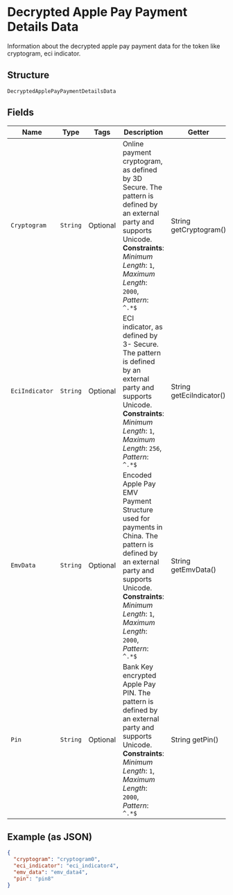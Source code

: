 
# Decrypted Apple Pay Payment Details Data

Information about the decrypted apple pay payment data for the token like cryptogram, eci indicator.

## Structure

`DecryptedApplePayPaymentDetailsData`

## Fields

| Name | Type | Tags | Description | Getter | Setter |
|  --- | --- | --- | --- | --- | --- |
| `Cryptogram` | `String` | Optional | Online payment cryptogram, as defined by 3D Secure. The pattern is defined by an external party and supports Unicode.<br>**Constraints**: *Minimum Length*: `1`, *Maximum Length*: `2000`, *Pattern*: `^.*$` | String getCryptogram() | setCryptogram(String cryptogram) |
| `EciIndicator` | `String` | Optional | ECI indicator, as defined by 3- Secure. The pattern is defined by an external party and supports Unicode.<br>**Constraints**: *Minimum Length*: `1`, *Maximum Length*: `256`, *Pattern*: `^.*$` | String getEciIndicator() | setEciIndicator(String eciIndicator) |
| `EmvData` | `String` | Optional | Encoded Apple Pay EMV Payment Structure used for payments in China. The pattern is defined by an external party and supports Unicode.<br>**Constraints**: *Minimum Length*: `1`, *Maximum Length*: `2000`, *Pattern*: `^.*$` | String getEmvData() | setEmvData(String emvData) |
| `Pin` | `String` | Optional | Bank Key encrypted Apple Pay PIN. The pattern is defined by an external party and supports Unicode.<br>**Constraints**: *Minimum Length*: `1`, *Maximum Length*: `2000`, *Pattern*: `^.*$` | String getPin() | setPin(String pin) |

## Example (as JSON)

```json
{
  "cryptogram": "cryptogram0",
  "eci_indicator": "eci_indicator4",
  "emv_data": "emv_data4",
  "pin": "pin8"
}
```


